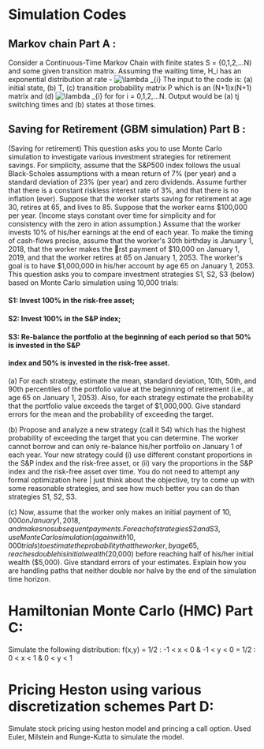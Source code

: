# Simulation Codes

## Markov chain Part A : 
Consider a Continuous-Time Markov Chain with finite states S = {0,1,2,...N) and some given transition matrix. Assuming the waiting time, 
H_i has an exponential distribution at rate - <img src="https://latex.codecogs.com/gif.latex?\lambda&space;_{i}" title="\lambda _{i}" />  The input to the code is: (a) initial state, (b)
T, (c) transition probability matrix P which is an (N+1)x(N+1) matrix and (d) <img src="https://latex.codecogs.com/gif.latex?\lambda&space;_{i}" title="\lambda _{i}" /> for  for i = 0,1,2,...N. 
Output would be (a) tj switching times and (b) states at those times.

## Saving for Retirement (GBM simulation) Part B :
(Saving for retirement) This question asks you to use Monte Carlo simulation to investigate various
investment strategies for retirement savings. For simplicity, assume that the S&P500 index follows
the usual Black-Scholes assumptions with a mean return of 7% (per year) and a standard deviation
of 23% (per year) and zero dividends. Assume further that there is a constant riskless interest rate
of 3%, and that there is no inflation (ever).
Suppose that the worker starts saving for retirement at age 30, retires at 65, and lives to 85.
Suppose that the worker earns $100,000 per year. (Income stays constant over time for simplicity
and for consistency with the zero in ation assumption.) Assume that the worker invests 10% of
his/her earnings at the end of each year. To make the timing of cash-flows precise, assume that
the worker's 30th birthday is January 1, 2018, that the worker makes the rst payment of $10,000
on January 1, 2019, and that the worker retires at 65 on January 1, 2053. The worker's goal is to
have $1,000,000 in his/her account by age 65 on January 1, 2053.
This question asks you to compare investment strategies S1, S2, S3 (below) based on Monte
Carlo simulation using 10,000 trials:
####  S1: Invest 100% in the risk-free asset;
####  S2: Invest 100% in the S&P index;
####  S3: Re-balance the portfolio at the beginning of each period so that 50% is invested in the S&P
####  index and 50% is invested in the risk-free asset.
(a) For each strategy, estimate the mean, standard deviation, 10th, 50th, and 90th percentiles
of the portfolio value at the beginning of retirement (i.e., at age 65 on January 1, 2053).
Also, for each strategy estimate the probability that the portfolio value exceeds the target of
$1,000,000. Give standard errors for the mean and the probability of exceeding the target.

(b) Propose and analyze a new strategy (call it S4) which has the highest probability of exceeding
the target that you can determine. The worker cannot borrow and can only re-balance his/her
portfolio on January 1 of each year. Your new strategy could (i) use different constant
proportions in the S&P index and the risk-free asset, or (ii) vary the proportions in the S&P
index and the risk-free asset over time. You do not need to attempt any formal optimization
here | just think about the objective, try to come up with some reasonable strategies, and
see how much better you can do than strategies S1, S2, S3.

(c) Now, assume that the worker only makes an initial payment of $10,000 on January 1, 2018, and
makes no subsequent payments. For each of strategies S2 and S3, use Monte Carlo simulation
(again with 10,000 trials) to estimate the probability that the worker, by age 65, reaches
double his initial wealth ($20,000) before reaching half of his/her initial wealth ($5,000). Give
standard errors of your estimates. Explain how you are handling paths that neither double
nor halve by the end of the simulation time horizon.


# Hamiltonian Monte Carlo (HMC) Part C:
Simulate the following distribution:
f(x,y) = 1/2 : -1 < x < 0  & -1 < y < 0
       = 1/2 :  0 < x < 1 & 0 < y < 1

# Pricing Heston using various discretization schemes Part D:
Simulate stock pricing using heston model and princing a call option. 
Used Euler, Milstein and Runge-Kutta to simulate the model.
